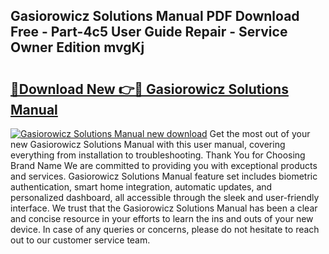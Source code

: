 ## Gasiorowicz Solutions Manual PDF Download Free - Part-4c5 User Guide Repair - Service Owner Edition mvgKj

# <h2><a href="http://bc74082.oget.top/?id=Gasiorowicz+Solutions+Manual">🔗Download New 👉🔴 Gasiorowicz Solutions Manual</a></h2>

[![Gasiorowicz Solutions Manual new download](https://i.imgur.com/5g1atiW.png)](http://bc74082.oget.top/?id=Gasiorowicz+Solutions+Manual)
Get the most out of your new Gasiorowicz Solutions Manual with this user manual, covering everything from installation to troubleshooting. Thank You for Choosing Brand Name We are committed to providing you with exceptional products and services. Gasiorowicz Solutions Manual feature set includes biometric authentication, smart home integration, automatic updates, and personalized dashboard, all accessible through the sleek and user-friendly interface. We trust that the Gasiorowicz Solutions Manual has been a clear and concise resource in your efforts to learn the ins and outs of your new device. In case of any queries or concerns, please do not hesitate to reach out to our customer service team.
